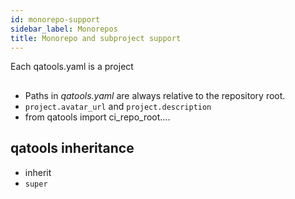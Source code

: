 ```yaml
---
id: monorepo-support
sidebar_label: Monorepos
title: Monorepo and subproject support
---
```

Each qatools.yaml is a project

## 
- Paths in *qatools.yaml* are always relative to the repository root.
- `project.avatar_url` and `project.description`
- from qatools import ci_repo_root....
## qatools inheritance
- inherit
- `super`